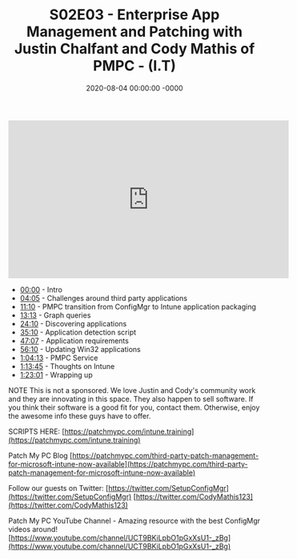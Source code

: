 ﻿---
layout: post
title: "S02E03 - Enterprise App Management and Patching with Justin Chalfant and Cody Mathis of PMPC - (I.T)"
date: 2020-08-04 00:00:00 -0000
categories:
---

<iframe loading="lazy" width="560" height="315" src="https://www.youtube.com/embed/wPvUwDcpAUA" title="YouTube video player" frameborder="0" allow="accelerometer; autoplay; clipboard-write; encrypted-media; gyroscope; picture-in-picture" allowfullscreen></iframe>

 * [00:00](https://www.youtube.com/watch?v=wPvUwDcpAUA&t=0s) -  Intro
 * [04:05](https://www.youtube.com/watch?v=wPvUwDcpAUA&t=245s) - Challenges around third party applications
 * [11:10](https://www.youtube.com/watch?v=wPvUwDcpAUA&t=670s) - PMPC transition from ConfigMgr to Intune application packaging
 * [13:13](https://www.youtube.com/watch?v=wPvUwDcpAUA&t=793s) - Graph queries
 * [24:10](https://www.youtube.com/watch?v=wPvUwDcpAUA&t=1450s) - Discovering applications
 * [35:10](https://www.youtube.com/watch?v=wPvUwDcpAUA&t=2110s) - Application detection script
 * [47:07](https://www.youtube.com/watch?v=wPvUwDcpAUA&t=2827s) - Application requirements
 * [56:10](https://www.youtube.com/watch?v=wPvUwDcpAUA&t=3370s) - Updating Win32 applications
 * [1:04:13](https://www.youtube.com/watch?v=wPvUwDcpAUA&t=313s) - PMPC Service
 * [1:13:45](https://www.youtube.com/watch?v=wPvUwDcpAUA&t=885s) - Thoughts on Intune
 * [1:23:01](https://www.youtube.com/watch?v=wPvUwDcpAUA&t=1441s) - Wrapping up

NOTE
This is not a sponsored. We love Justin and Cody's community work and they are innovating in this space. They also happen to sell software. If you think their software is a good fit for you, contact them. Otherwise, enjoy the awesome info these guys have to offer.

SCRIPTS HERE:
[https://patchmypc.com/intune.training](https://patchmypc.com/intune.training)

Patch My PC Blog
[https://patchmypc.com/third-party-patch-management-for-microsoft-intune-now-available](https://patchmypc.com/third-party-patch-management-for-microsoft-intune-now-available)

Follow our guests on Twitter:
[https://twitter.com/SetupConfigMgr](https://twitter.com/SetupConfigMgr)
[https://twitter.com/CodyMathis123](https://twitter.com/CodyMathis123)

Patch My PC YouTube Channel - Amazing resource with the best ConfigMgr videos around!
[https://www.youtube.com/channel/UCT9BKiLpbO1pGxXsU1-_zBg](https://www.youtube.com/channel/UCT9BKiLpbO1pGxXsU1-_zBg)


